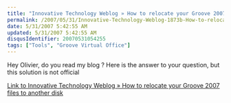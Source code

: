 ```yaml
---
title: "Innovative Technology Weblog » How to relocate your Groove 2007 files to another disk"
permalink: /2007/05/31/Innovative-Technology-Weblog-1873b-How-to-relocate-your-Groove-2007-files-to-another-disk/
date: 5/31/2007 5:42:55 AM
updated: 5/31/2007 5:42:55 AM
disqusIdentifier: 20070531054255
tags: ["Tools", "Groove Virtual Office"]
---
```

Hey Olivier, do you read my blog ? Here is the answer to your question, but this solution is not official 

[Link to Innovative Technology Weblog » How to relocate your Groove 2007 files to another disk](http://www.buit.org/2007/02/19/how-to-relocate-your-groove-2007-files-to-another-disk/)

